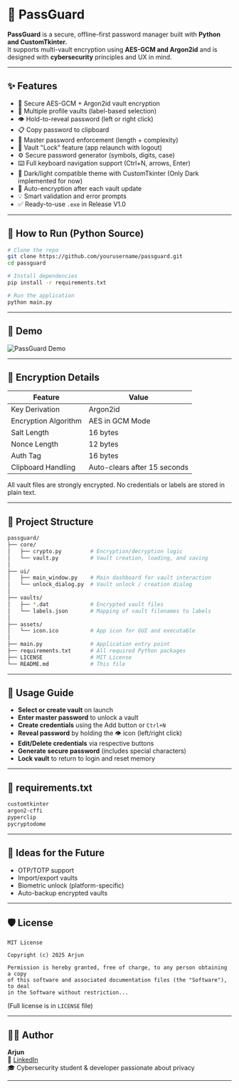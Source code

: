 # 🔐 PassGuard

**PassGuard** is a secure, offline-first password manager built with **Python and CustomTkinter.**  
It supports multi-vault encryption using **AES-GCM and Argon2id** and is designed with **cybersecurity** principles and UX in mind.

---

## ✨ Features

- 🔑 Secure AES-GCM + Argon2id vault encryption
- 🧠 Multiple profile vaults (label-based selection)
- 👁️ Hold-to-reveal password (left or right click)
- 📋 Copy password to clipboard
- 🔐 Master password enforcement (length + complexity)
- 🔄 Vault "Lock" feature (app relaunch with logout)
- ⚙️ Secure password generator (symbols, digits, case)
- ⌨️ Full keyboard navigation support (Ctrl+N, arrows, Enter)
- 🎨 Dark/light compatible theme with CustomTkinter (Only Dark implemented for now)
- 💾 Auto-encryption after each vault update
- 💡 Smart validation and error prompts
- ✅ Ready-to-use `.exe` in Release V1.0

---

## 🚀 How to Run (Python Source)

```bash
# Clone the repo
git clone https://github.com/yourusername/passguard.git
cd passguard

# Install dependencies
pip install -r requirements.txt

# Run the application
python main.py
```

---

## 🎥 Demo

![PassGuard Demo](assets/demo.gif)

---

## 🔐 Encryption Details

| Feature              | Value                         |
|----------------------|-------------------------------|
| Key Derivation       | Argon2id                      |
| Encryption Algorithm | AES in GCM Mode               |
| Salt Length          | 16 bytes                      |
| Nonce Length         | 12 bytes                      |
| Auth Tag             | 16 bytes                      |
| Clipboard Handling   | Auto-clears after 15 seconds  |

All vault files are strongly encrypted. No credentials or labels are stored in plain text.

---

## 📁 Project Structure

```bash
passguard/
├── core/
│   ├── crypto.py         # Encryption/decryption logic
│   └── vault.py          # Vault creation, loading, and saving
│
├── ui/
│   ├── main_window.py    # Main dashboard for vault interaction
│   └── unlock_dialog.py  # Vault unlock / creation dialog
│
├── vaults/
│   ├── *.dat             # Encrypted vault files
│   └── labels.json       # Mapping of vault filenames to labels
│
├── assets/
│   └── icon.ico          # App icon for GUI and executable
│
├── main.py               # Application entry point
├── requirements.txt      # All required Python packages
├── LICENSE               # MIT License
└── README.md             # This file
```

---

## 🔧 Usage Guide

- **Select or create vault** on launch
- **Enter master password** to unlock a vault
- **Create credentials** using the Add button or `Ctrl+N`
- **Reveal password** by holding the 👁️ icon (left/right click)
- **Edit/Delete credentials** via respective buttons
- **Generate secure password** (includes special characters)
- **Lock vault** to return to login and reset memory

---

## 📜 requirements.txt

```bash
customtkinter
argon2-cffi
pyperclip
pycryptodome
```

---

## 🧠 Ideas for the Future

- OTP/TOTP support
- Import/export vaults
- Biometric unlock (platform-specific)
- Auto-backup encrypted vaults

---

## 🛡 License

```text
MIT License

Copyright (c) 2025 Arjun

Permission is hereby granted, free of charge, to any person obtaining a copy
of this software and associated documentation files (the "Software"), to deal
in the Software without restriction...
```

(Full license is in `LICENSE` file)

---

## 👨‍💻 Author

**Arjun**  
🔗 [LinkedIn](https://www.linkedin.com/in/arjunjaincs)  
🎓 Cybersecurity student & developer passionate about privacy

---